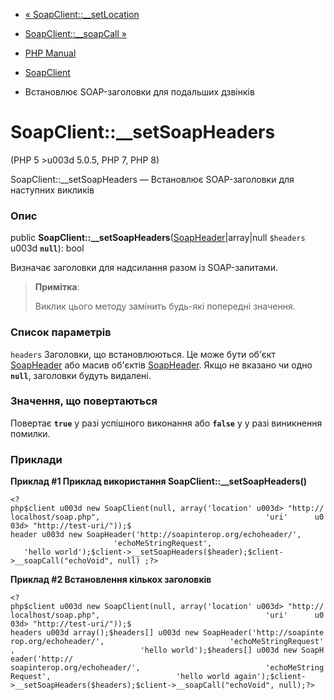 - [« SoapClient::\_\_setLocation](soapclient.setlocation.md)
- [SoapClient::\_\_soapCall »](soapclient.soapcall.md)

- [PHP Manual](index.md)
- [SoapClient](class.soapclient.md)
- Встановлює SOAP-заголовки для подальших дзвінків

# SoapClient::\_\_setSoapHeaders

(PHP 5 \>u003d 5.0.5, PHP 7, PHP 8)

SoapClient::\_\_setSoapHeaders — Встановлює SOAP-заголовки для
наступних викликів

### Опис

public
**SoapClient::\_\_setSoapHeaders**([SoapHeader](class.soapheader.md)\|array\|null
`$headers` u003d **`null`**): bool

Визначає заголовки для надсилання разом із SOAP-запитами.

> **Примітка**:
>
> Виклик цього методу замінить будь-які попередні значення.

### Список параметрів

`headers`
Заголовки, що встановлюються. Це може бути об'єкт
[SoapHeader](class.soapheader.md) або масив об'єктів
[SoapHeader](class.soapheader.md). Якщо не вказано чи одно
**`null`**, заголовки будуть видалені.

### Значення, що повертаються

Повертає **`true`** у разі успішного виконання або **`false`** у
у разі виникнення помилки.

### Приклади

**Приклад #1 Приклад використання **SoapClient::\_\_setSoapHeaders()****

` <?php$client u003d new SoapClient(null, array('location' u003d> "http://localhost/soap.php",                                     'uri'      u003d> "http://test-uri/"));$ header u003d new SoapHeader('http://soapinterop.org/echoheader/',                            'echoMeStringRequest',                            'hello world');$client->__setSoapHeaders($header);$client->__soapCall("echoVoid", null) ;?> `

**Приклад #2 Встановлення кількох заголовків**

` <?php$client u003d new SoapClient(null, array('location' u003d> "http://localhost/soap.php",                                     'uri'      u003d> "http://test-uri/"));$ headers u003d array();$headers[] u003d new SoapHeader('http://soapinterop.org/echoheader/',                            'echoMeStringRequest',                            'hello world');$headers[] u003d new SoapHeader('http:// soapinterop.org/echoheader/',                            'echoMeStringRequest',                            'hello world again');$client->__setSoapHeaders($headers);$client->__soapCall("echoVoid", null);?> `
